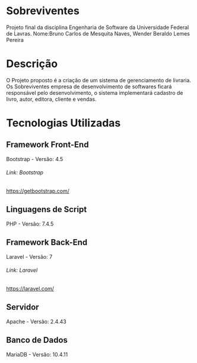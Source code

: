 # Sobreviventes
Projeto final da disciplina Engenharia de Software da Universidade Federal de Lavras.
Nome:Bruno Carlos de Mesquita Naves, Wender Beraldo Lemes Pereira
# Descrição
O Projeto proposto é a criação de um sistema de gerenciamento de livraria.
Os Sobreviventes empresa de desenvolvimento de softwares ficará responsável pelo desenvolvimento, o sistema implementará cadastro de livro, autor, editora, cliente e vendas.

# Tecnologias Utilizadas

## Framework Front-End
Bootstrap - Versão: 4.5
###### Link: Bootstrap
https://getbootstrap.com/
## Linguagens de Script
PHP - Versão: 7.4.5
## Framework Back-End
Laravel - Versão: 7
###### Link: Laravel
https://laravel.com/
## Servidor
Apache - Versão: 2.4.43
## Banco de Dados
MariaDB - Versão: 10.4.11